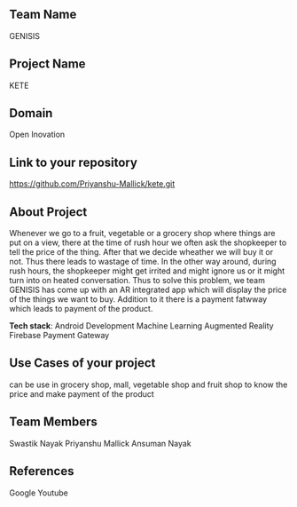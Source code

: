 ## Team Name 
GENISIS
## Project Name
KETE

## Domain
Open Inovation


## Link to your repository
https://github.com/Priyanshu-Mallick/kete.git

## About Project
Whenever we go to a fruit, vegetable or a grocery shop where things are put on a view, there at the time of rush hour we often ask the shopkeeper to tell the price of the thing. After that we decide wheather we will buy it or not. Thus there leads to wastage of time. In the other way around, during rush hours, the shopkeeper might get irrited and might ignore us or it might turn into on heated conversation. Thus to solve this problem, we team GENISIS has come up with an AR integrated app which will display the price of the things we want to buy. Addition to it there is a payment fatwway which leads to payment of the product.




**Tech stack**:
Android Development
Machine Learning
Augmented Reality
Firebase
Payment Gateway
 

## Use Cases of your project
can be use in grocery shop, mall, vegetable shop and fruit shop to know the price and make payment of the product


## Team Members
Swastik Nayak
Priyanshu Mallick
Ansuman Nayak

## References
Google
Youtube
